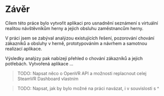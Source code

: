 # Závěr

Cílem této práce bylo vytvořit aplikaci pro usnadnění seznámení s virtuální realitou návštěvníkům herny a jejich obsluhu zaměstnancům herny.

V práci jsem se zabýval analýzou existujících řešení, pozorování chování zákazníků a obsluhy v herně, prototypováním a návrhem a samotnou realizací aplikace.

Výsledky analýzy pak nabízejí přehled o chování zákazníků a jejich potřebách. Vytvořená aplikace ...

> TODO: Napsat něco o OpenVR API a možnosti replacnout celej SteamVR Dashboard vlastním

> TODO: Napsat, jak by bylo možné na práci navázat, i v souvislosti s ^ 
